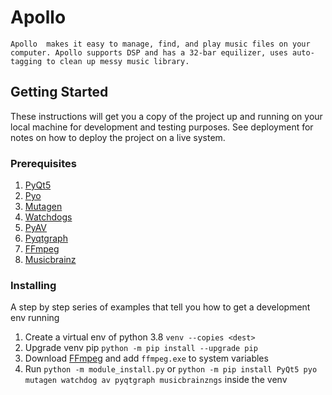 # Apollo

    Apollo  makes it easy to manage, find, and play music files on your computer. Apollo supports DSP and has a 32-bar equilizer, uses auto-tagging to clean up messy music library.

## Getting Started

These instructions will get you a copy of the project up and running on your local machine for development and testing purposes. See deployment for notes on how to deploy the project on a live system.

### Prerequisites
1. [PyQt5](https://doc.qt.io/qtforpython/api.html)
2. [Pyo](http://ajaxsoundstudio.com/pyodoc/index.html)
3. [Mutagen](https://mutagen.readthedocs.io/en/latest/api/index.html)
4. [Watchdogs](https://pythonhosted.org/watchdog/)
5. [PyAV](https://pyav.org/docs/develop/index.html)
6. [Pyqtgraph](https://pyqtgraph.readthedocs.io/en/latest/)
8. [FFmpeg](https://ffmpeg.org/download.html)
7. [Musicbrainz](https://python-musicbrainzngs.readthedocs.io/en/v0.7.1/)

### Installing

A step by step series of examples that tell you how to get a development env running
1. Create a virtual env of python 3.8  `venv --copies <dest>` 
2. Upgrade venv pip `python -m pip install --upgrade pip` 
3. Download [FFmpeg](https://ffmpeg.org/download.html) and add `ffmpeg.exe` to system variables 
4. Run `python -m module_install.py` or `python -m pip install PyQt5 pyo mutagen watchdog av pyqtgraph musicbrainzngs` inside the venv

